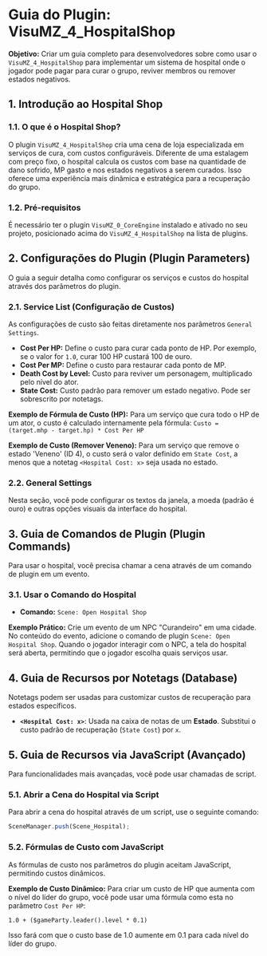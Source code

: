 # Guia do Plugin: VisuMZ_4_HospitalShop

**Objetivo:** Criar um guia completo para desenvolvedores sobre como usar o `VisuMZ_4_HospitalShop` para implementar um sistema de hospital onde o jogador pode pagar para curar o grupo, reviver membros ou remover estados negativos.

## 1. Introdução ao Hospital Shop

### 1.1. O que é o Hospital Shop?

O plugin `VisuMZ_4_HospitalShop` cria uma cena de loja especializada em serviços de cura, com custos configuráveis. Diferente de uma estalagem com preço fixo, o hospital calcula os custos com base na quantidade de dano sofrido, MP gasto e nos estados negativos a serem curados. Isso oferece uma experiência mais dinâmica e estratégica para a recuperação do grupo.

### 1.2. Pré-requisitos

É necessário ter o plugin `VisuMZ_0_CoreEngine` instalado e ativado no seu projeto, posicionado acima do `VisuMZ_4_HospitalShop` na lista de plugins.

## 2. Configurações do Plugin (Plugin Parameters)

O guia a seguir detalha como configurar os serviços e custos do hospital através dos parâmetros do plugin.

### 2.1. Service List (Configuração de Custos)

As configurações de custo são feitas diretamente nos parâmetros `General Settings`.

- **Cost Per HP:** Define o custo para curar cada ponto de HP. Por exemplo, se o valor for `1.0`, curar 100 HP custará 100 de ouro.
- **Cost Per MP:** Define o custo para restaurar cada ponto de MP.
- **Death Cost by Level:** Custo para reviver um personagem, multiplicado pelo nível do ator.
- **State Cost:** Custo padrão para remover um estado negativo. Pode ser sobrescrito por notetags.

**Exemplo de Fórmula de Custo (HP):**
Para um serviço que cura todo o HP de um ator, o custo é calculado internamente pela fórmula:
`Custo = (target.mhp - target.hp) * Cost Per HP`

**Exemplo de Custo (Remover Veneno):**
Para um serviço que remove o estado 'Veneno' (ID 4), o custo será o valor definido em `State Cost`, a menos que a notetag `<Hospital Cost: x>` seja usada no estado.

### 2.2. General Settings

Nesta seção, você pode configurar os textos da janela, a moeda (padrão é ouro) e outras opções visuais da interface do hospital.

## 3. Guia de Comandos de Plugin (Plugin Commands)

Para usar o hospital, você precisa chamar a cena através de um comando de plugin em um evento.

### 3.1. Usar o Comando do Hospital

- **Comando:** `Scene: Open Hospital Shop`

**Exemplo Prático:**
Crie um evento de um NPC "Curandeiro" em uma cidade. No conteúdo do evento, adicione o comando de plugin `Scene: Open Hospital Shop`. Quando o jogador interagir com o NPC, a tela do hospital será aberta, permitindo que o jogador escolha quais serviços usar.

## 4. Guia de Recursos por Notetags (Database)

Notetags podem ser usadas para customizar custos de recuperação para estados específicos.

- **`<Hospital Cost: x>`**: Usada na caixa de notas de um **Estado**. Substitui o custo padrão de recuperação (`State Cost`) por `x`.

## 5. Guia de Recursos via JavaScript (Avançado)

Para funcionalidades mais avançadas, você pode usar chamadas de script.

### 5.1. Abrir a Cena do Hospital via Script

Para abrir a cena do hospital através de um script, use o seguinte comando:

```javascript
SceneManager.push(Scene_Hospital);
```

### 5.2. Fórmulas de Custo com JavaScript

As fórmulas de custo nos parâmetros do plugin aceitam JavaScript, permitindo custos dinâmicos.

**Exemplo de Custo Dinâmico:**
Para criar um custo de HP que aumenta com o nível do líder do grupo, você pode usar uma fórmula como esta no parâmetro `Cost Per HP`:

`1.0 + ($gameParty.leader().level * 0.1)`

Isso fará com que o custo base de 1.0 aumente em 0.1 para cada nível do líder do grupo.